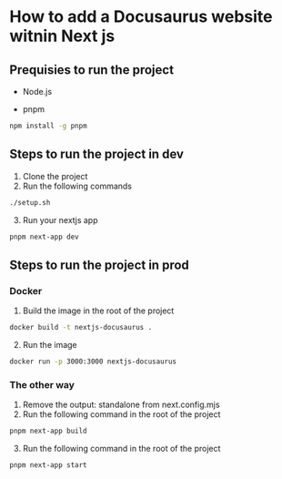 # How to add a Docusaurus website witnin Next js

## Prequisies to run the project

- Node.js

- pnpm 

```bash
npm install -g pnpm
```

## Steps to run the project in dev

1. Clone the project
2. Run the following commands
```bash
./setup.sh
```
3. Run your nextjs app

```bash
pnpm next-app dev
```
## Steps to run the project in prod

### Docker

1. Build the image in the root of the project
```bash
docker build -t nextjs-docusaurus .
```

2. Run the image
```bash
docker run -p 3000:3000 nextjs-docusaurus
```

### The other way

1. Remove the output: standalone from next.config.mjs
2. Run the following command in the root of the project
```bash
pnpm next-app build
```

3. Run the following command in the root of the project
```bash
pnpm next-app start
```